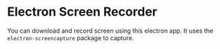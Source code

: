# Electron Screen Recorder

You can download and record screen using this electron app. It uses the `electron-screencapture` package to capture.